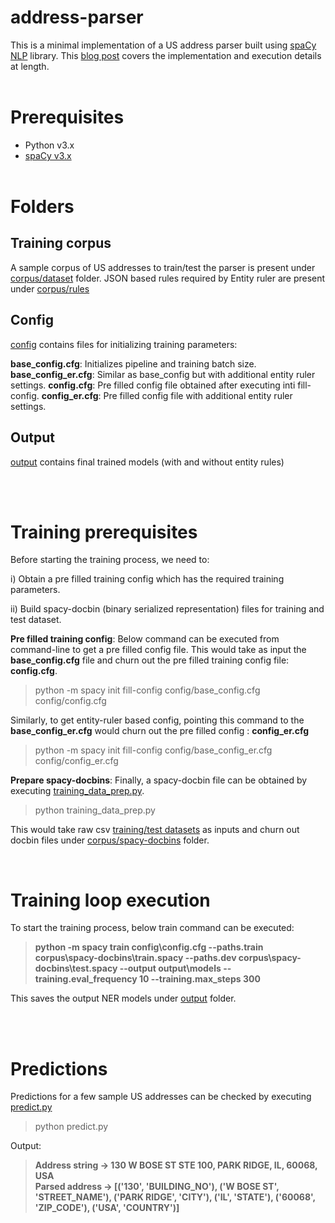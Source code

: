 # address-parser
This is a minimal implementation of a US address parser built using [spaCy NLP](https://spacy.io/usage/spacy-101) library. This [blog post](https://medium.com/globant/building-an-address-parser-with-spacy-e3376b7cff) covers the implementation and execution details at length.
<br><br>
# Prerequisites
- Python v3.x
- [spaCy v3.x](https://spacy.io/usage#installation)
<br><br>
# Folders 

## Training corpus
A sample corpus of US addresses to train/test the parser is present under [corpus/dataset](https://github.com/swapnil-saxena/address-parser/tree/main/corpus/dataset) folder.
JSON based rules required by Entity ruler are present under [corpus/rules]()

## Config
[config](https://github.com/swapnil-saxena/address-parser/tree/main/config) contains files for initializing training parameters:

**base_config.cfg**: Initializes pipeline and training batch size.
**base_config_er.cfg**: Similar as base_config but with additional entity ruler settings.
**config.cfg**: Pre filled config file obtained after executing inti fill-config.
**config_er.cfg**: Pre filled config file with additional entity ruler settings.

##  Output
[output](https://github.com/swapnil-saxena/address-parser/tree/main/output) contains final trained models (with and without entity rules)

<br><br>
# Training prerequisites
Before starting the training process, we need to: 

i) Obtain a pre filled training config which has the required training parameters.

ii) Build spacy-docbin (binary serialized representation) files for training and test dataset.

**Pre filled training config**:   Below command can be executed from command-line to get a pre filled config file. This would take as input the **base_config.cfg** file and churn out the pre filled training config file: **config.cfg**.
>python -m spacy init fill-config config/base_config.cfg config/config.cfg

Similarly, to get entity-ruler based config, pointing this command to the **base_config_er.cfg** would churn out the pre filled config : **config_er.cfg**
>python -m spacy init fill-config config/base_config_er.cfg config/config_er.cfg

**Prepare spacy-docbins**: Finally, a spacy-docbin file can be obtained by executing [training_data_prep.py](https://github.com/swapnil-saxena/address-parser/blob/main/training_data_prep.py).
>python training_data_prep.py

This would take raw csv [training/test datasets](https://github.com/swapnil-saxena/address-parser/tree/main/corpus/dataset) as inputs and churn out docbin files under [corpus/spacy-docbins](https://github.com/swapnil-saxena/address-parser/tree/main/corpus/spacy-docbins) folder.

<br>

# Training loop execution

To start the training process, below train command can be executed:
>**python -m spacy train config\config.cfg --paths.train corpus\spacy-docbins\train.spacy --paths.dev corpus\spacy-docbins\test.spacy --output output\models --training.eval_frequency 10 --training.max_steps 300**

This saves the output NER models under [output](https://github.com/swapnil-saxena/address-parser/tree/main/output) folder.

<br><br>

# Predictions
Predictions for a few sample US addresses can be checked by executing [predict.py](https://github.com/swapnil-saxena/address-parser/blob/main/predict.py)
>python predict.py

Output:
>**Address string -> 130 W BOSE ST STE 100, PARK RIDGE, IL, 60068, USA  
>Parsed address -> [('130', 'BUILDING_NO'), ('W BOSE ST', 'STREET_NAME'), ('PARK RIDGE', 'CITY'), ('IL', 'STATE'), ('60068', 'ZIP_CODE'), ('USA', 'COUNTRY')]**
